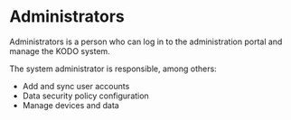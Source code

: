 # Administrators

Administrators is a person who can log in to the administration portal and manage the KODO system.

The system administrator is responsible, among others:

* Add and sync user accounts
* Data security policy configuration
* Manage devices and data

